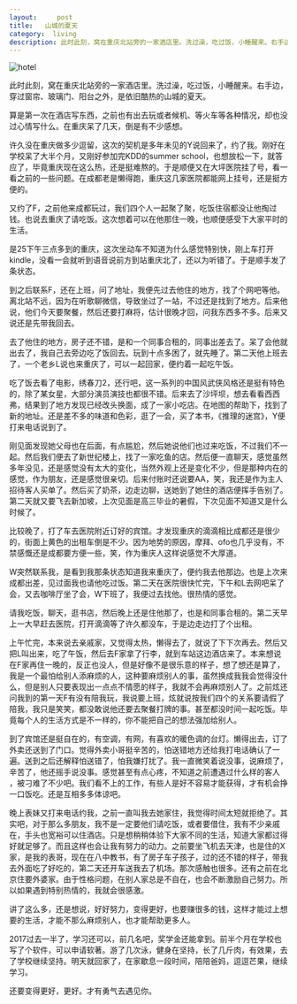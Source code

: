 ```yaml
---
layout:     post
title:   山城的夏天
category:  living
description: 此时此刻，窝在重庆北站旁的一家酒店里。洗过澡，吃过饭，小睡醒来。右手边，穿过窗帘、玻璃门、阳台之外，是依旧酷热的山城的夏天。
---
```


![hotel](http://fire15.com/images/ct/hotel.jpg)

此时此刻，窝在重庆北站旁的一家酒店里。洗过澡，吃过饭，小睡醒来。右手边，穿过窗帘、玻璃门、阳台之外，是依旧酷热的山城的夏天。

算是第一次在酒店写东西，之前也有出去玩或者候机、等火车等各种情况，却也没过心情写什么。在重庆呆了几天，倒是有不少感想。

许久没在重庆做多少逗留，这次的契机是多年未见的Y说回来了，约了我。刚好在学校呆了大半个月，又刚好参加完KDD的summer school，也想放松一下，就答应了，毕竟重庆现在这么热，还是挺难熬的。于是顺便又在大坪医院挂了号，看一看之前的一些问题。在成都老是懒得跑，重庆这几家医院都能网上挂号，还是挺方便的。

又约了F，之前他来成都玩过，我们四个人一起聚了聚，吃饭住宿都没让他掏过钱。也说去重庆了请吃饭。这次想着可以在他那住一晚，也顺便感受下大家平时的生活。

是25下午三点多到的重庆，这次坐动车不知道为什么感觉特别快，刚上车打开kindle，没看一会就听到语音说前方到站重庆北了，还以为听错了。于是顺手发了条状态。

到之后联系F，还在上班，问了地址，我便先过去他住的地方，找了个网吧等他。离北站不远，因为在听歌聊微信，导致坐过了一站，不过还是找到了地方。后来他说，他们今天要聚餐，然后还要打麻将，估计很晚才回，问我东西多不多。后来又说还是先带我回去。

去了他住的地方，房子还不错，是和一个同事合租的，同事出差去了。呆了会他就出去了，我自己去旁边吃了饭回去。玩到十点多困了，就先睡了。第二天他上班去了，一个老乡L说也来重庆了，可以一起回家，便约着一起吃午饭。

吃了饭去看了电影，绣春刀2，还行吧，这一系列的中国风武侠风格还是挺有特色的，除了某女星，大部分演员演技也都很不错。后来去了沙坪坝，想去看看西西弗，结果到了地方发现已经改头换面，成了一家小吃店。在地图的帮助下，找到了新的地址。还是差不多的味道和色彩，逛了一会，买了本书，《推理的迷宫》，Y便打来电话说到了。

刚见面发现她父母也在后面，有点尴尬，然后她说他们也过来吃饭，不过我们不一起。然后我们便去了新世纪楼上，找了一家吃鱼的店。然后便一直聊天，感觉虽然多年没见，还是感觉没有太大的变化，当然外观上还是变化不少，但是那种内在的感觉，作为朋友，还是感觉很亲切。后来付账时还说要AA，笑，我还是作为主人招待客人买单了。然后买了奶茶，边走边聊，送她到了她住的酒店便挥手告别了。第二天就又要飞去新加坡，上次见面是高三毕业的暑假，下次见面不知道又是什么时候了。

比较晚了，打了车去医院附近订好的宾馆。才发现重庆的滴滴相比成都还是很少的，街面上黄色的出租车倒是不少。因为地势的原因，摩拜、ofo也几乎没有，不禁感慨还是成都要方便一些，笑，作为重庆人这样说感觉不大厚道。

W突然联系我，是看到我那条状态知道我来重庆了，便约我去他那边。也是上次来成都出差，见过面我也请他吃过饭。第二天在医院很快忙完，下午和L去网吧呆了会，又去咖啡厅坐了会，W下班了，我便过去找他。很热情的感觉。

请我吃饭，聊天，逛书店，然后晚上还是住他那了，也是和同事合租的。第二天早上一大早赶去医院，打开滴滴等了许久都没车，于是边走边打了个出租。

上午忙完，本来说去亲戚家，又觉得太热，懒得去了，就说了下下次再去。然后又把L叫出来，吃了午饭，然后去F家拿了行李，就到车站这边酒店来了。本来想说在F家再住一晚的，反正也没人，但是好像不是很乐意的样子，想了想还是算了，我是一个最怕给别人添麻烦的人，这种要麻烦别人的事，虽然换成我我会觉得没什么，但是别人只要表现出一点点不情愿的样子，我就不会再麻烦别人了。之前炫还问我到的第一天F有没有陪我玩，我说要上班，炫就说按我们四个的关系要请假了陪我，我只是笑笑，都没敢说他还要去聚餐打牌的事。甚至都没时间一起吃饭。毕竟每个人的生活方式是不一样的，你不能把自己的想法强加给别人。

到了宾馆还是挺自在的，有空调，有网，有喜欢的暖色调的台灯。懒得出去，订了外卖还送到了门口。觉得外卖小哥挺辛苦的，怕送错地方还给我打电话确认了一遍。送到之后还解释怕送错了，怕我嫌打扰了。我一直微笑着说没事，说麻烦了，辛苦了，他还摇手说没事。感觉甚至有点心疼，不知道之前遭遇过什么样的客人 ，被刁难了不少吧。我们看不上的工作，有些人是好不容易才能获得，才有机会挣一口饭吃。还是互相多多体谅吧。

晚上表妹又打来电话约我，之前一直叫我去她家住，我觉得时间太短就拒绝了。其实吧，对于那么多朋友，我不是一定要他们请吃饭，或者要借住，我有不少亲戚在，手头也宽裕可以住酒店。只是想稍稍体验下大家不同的生活，知道大家都过得好就足够了。而且这样也会让我有努力的动力。之前要坐飞机去天津，也是住的X家，是我的表哥，现在在八中教书，有了房子车子孩子，过的还不错的样子，带我去外面吃了好吃的，第二天还开车送我去了机场。那次感触也很多。还有之前在北京住要外婆家。由于性格问题，在别人家总是不自在，也会不断激励自己努力。所以如果遇到特别热情的，我就会很感激。

讲了这么多，还是想说，好好努力，变得更好，也要赚很多的钱，这样才能过上想要的生活，才能不那么麻烦别人，也才能帮助更多人。

2017过去一半了，学习还可以，前几名吧，奖学金还能拿到。前半个月在学校也写了个软件，可以申请软著。游了几次泳，健身在坚持，长了几斤肉，有效果，去了学校继续坚持。明天就回家了，在家歇息一段时间，陪陪爸妈，逗逗芒果，继续学习。

还要变得更好，更好。才有勇气去遇见你。
